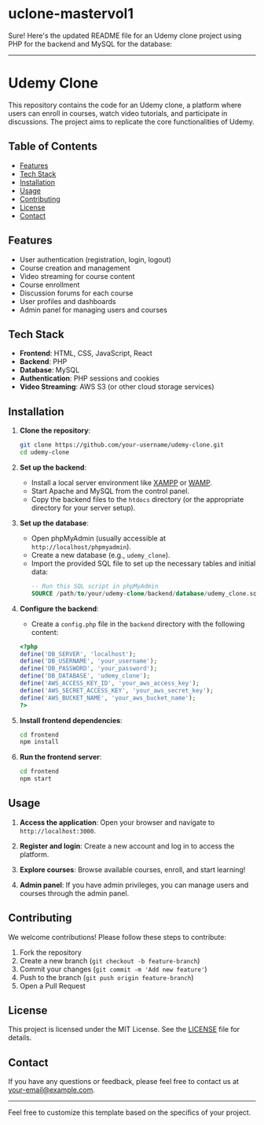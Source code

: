 # uclone-mastervol1
Sure! Here's the updated README file for an Udemy clone project using PHP for the backend and MySQL for the database:

---

# Udemy Clone

This repository contains the code for an Udemy clone, a platform where users can enroll in courses, watch video tutorials, and participate in discussions. The project aims to replicate the core functionalities of Udemy.

## Table of Contents

- [Features](#features)
- [Tech Stack](#tech-stack)
- [Installation](#installation)
- [Usage](#usage)
- [Contributing](#contributing)
- [License](#license)
- [Contact](#contact)

## Features

- User authentication (registration, login, logout)
- Course creation and management
- Video streaming for course content
- Course enrollment
- Discussion forums for each course
- User profiles and dashboards
- Admin panel for managing users and courses

## Tech Stack

- **Frontend**: HTML, CSS, JavaScript, React
- **Backend**: PHP
- **Database**: MySQL
- **Authentication**: PHP sessions and cookies
- **Video Streaming**: AWS S3 (or other cloud storage services)

## Installation

1. **Clone the repository**:
    ```bash
    git clone https://github.com/your-username/udemy-clone.git
    cd udemy-clone
    ```

2. **Set up the backend**:
    - Install a local server environment like [XAMPP](https://www.apachefriends.org/index.html) or [WAMP](http://www.wampserver.com/en/).
    - Start Apache and MySQL from the control panel.
    - Copy the backend files to the `htdocs` directory (or the appropriate directory for your server setup).

3. **Set up the database**:
    - Open phpMyAdmin (usually accessible at `http://localhost/phpmyadmin`).
    - Create a new database (e.g., `udemy_clone`).
    - Import the provided SQL file to set up the necessary tables and initial data:
      ```sql
      -- Run this SQL script in phpMyAdmin
      SOURCE /path/to/your/udemy-clone/backend/database/udemy_clone.sql;
      ```

4. **Configure the backend**:
    - Create a `config.php` file in the `backend` directory with the following content:
    ```php
    <?php
    define('DB_SERVER', 'localhost');
    define('DB_USERNAME', 'your_username');
    define('DB_PASSWORD', 'your_password');
    define('DB_DATABASE', 'udemy_clone');
    define('AWS_ACCESS_KEY_ID', 'your_aws_access_key');
    define('AWS_SECRET_ACCESS_KEY', 'your_aws_secret_key');
    define('AWS_BUCKET_NAME', 'your_aws_bucket_name');
    ?>
    ```

5. **Install frontend dependencies**:
    ```bash
    cd frontend
    npm install
    ```

6. **Run the frontend server**:
    ```bash
    cd frontend
    npm start
    ```

## Usage

1. **Access the application**:
    Open your browser and navigate to `http://localhost:3000`.

2. **Register and login**:
    Create a new account and log in to access the platform.

3. **Explore courses**:
    Browse available courses, enroll, and start learning!

4. **Admin panel**:
    If you have admin privileges, you can manage users and courses through the admin panel.

## Contributing

We welcome contributions! Please follow these steps to contribute:

1. Fork the repository
2. Create a new branch (`git checkout -b feature-branch`)
3. Commit your changes (`git commit -m 'Add new feature'`)
4. Push to the branch (`git push origin feature-branch`)
5. Open a Pull Request

## License

This project is licensed under the MIT License. See the [LICENSE](LICENSE) file for details.

## Contact

If you have any questions or feedback, please feel free to contact us at [your-email@example.com](mailto:your-email@example.com).

---

Feel free to customize this template based on the specifics of your project.